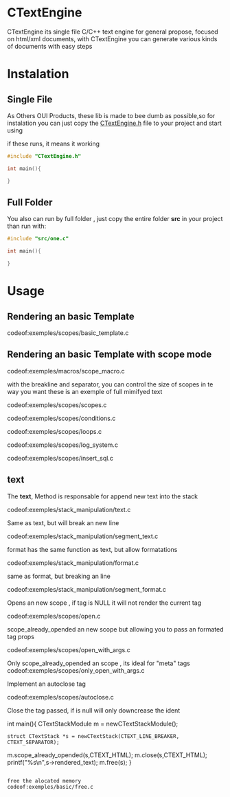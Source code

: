 
# CTextEngine

CTextEngine its single file C/C++ text engine for general propose, focused  on html/xml
documents, with CTextEngine you can generate various kinds of documents with easy steps

# Instalation
## Single File
As Others OUI Products, these lib is made to bee dumb as possible,so for instalation
you can just copy the [CTextEngine.h](https://github.com/OUIsolutions/CTextEngine/releases/download/v2.000/CTextEngine.h) file  to your project and start using

if these runs, it means it working
~~~c
#include "CTextEngine.h"

int main(){

}
~~~


## Full Folder
You also can run by full folder , just copy the entire folder **src** in your project
than run with:
~~~c
#include "src/one.c"

int main(){

}
~~~

# Usage

## Rendering an basic Template

codeof:exemples/scopes/basic_template.c

## Rendering an basic Template with scope mode

codeof:exemples/macros/scope_macro.c


with the breakline and separator, you can control the size of scopes in te way you want
these is an exemple of full mimifyed text

codeof:exemples/scopes/scopes.c


codeof:exemples/scopes/conditions.c

codeof:exemples/scopes/loops.c


codeof:exemples/scopes/log_system.c

codeof:exemples/scopes/insert_sql.c

## text
The **text**, Method is responsable for append new text into the stack

codeof:exemples/stack_manipulation/text.c

Same as text, but will break an new line

codeof:exemples/stack_manipulation/segment_text.c

format has the same function as text, but allow formatations

codeof:exemples/stack_manipulation/format.c

same as format, but breaking an line

codeof:exemples/stack_manipulation/segment_format.c

Opens an new scope , if tag is NULL it will not render the current tag

codeof:exemples/scopes/open.c

scope_already_opended an new scope but allowing you to pass an formated tag props

codeof:exemples/scopes/open_with_args.c

Only scope_already_opended an scope , its ideal for "meta" tags
codeof:exemples/scopes/only_open_with_args.c

Implement an autoclose tag

codeof:exemples/scopes/autoclose.c

Close the tag passed, if is null will only downcrease the ident

int main(){
    CTextStackModule m = newCTextStackModule();

    struct CTextStack *s = newCTextStack(CTEXT_LINE_BREAKER, CTEXT_SEPARATOR);
   m.scope_already_opended(s,CTEXT_HTML);
   m.close(s,CTEXT_HTML);
    printf("%s\n",s->rendered_text);
   m.free(s);
}
~~~

free the alocated memory
codeof:exemples/basic/free.c
